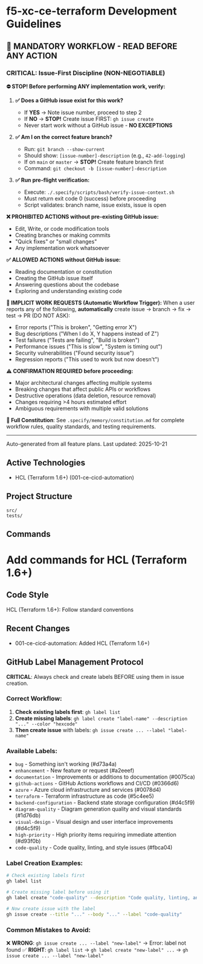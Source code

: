 # f5-xc-ce-terraform Development Guidelines

## 🚨 MANDATORY WORKFLOW - READ BEFORE ANY ACTION

### CRITICAL: Issue-First Discipline (NON-NEGOTIABLE)

**⛔ STOP! Before performing ANY implementation work, verify:**

1. **✅ Does a GitHub issue exist for this work?**
   - If **YES** → Note issue number, proceed to step 2
   - If **NO** → **STOP!** Create issue FIRST: `gh issue create`
   - Never start work without a GitHub issue - **NO EXCEPTIONS**

2. **✅ Am I on the correct feature branch?**
   - Run: `git branch --show-current`
   - Should show: `[issue-number]-description` (e.g., `42-add-logging`)
   - If on `main` or `master` → **STOP!** Create feature branch first
   - Command: `git checkout -b [issue-number]-description`

3. **✅ Run pre-flight verification:**
   - Execute: `./.specify/scripts/bash/verify-issue-context.sh`
   - Must return exit code 0 (success) before proceeding
   - Script validates: branch name, issue exists, issue is open

**❌ PROHIBITED ACTIONS without pre-existing GitHub issue:**
- Edit, Write, or code modification tools
- Creating branches or making commits
- "Quick fixes" or "small changes"
- Any implementation work whatsoever

**✅ ALLOWED ACTIONS without GitHub issue:**
- Reading documentation or constitution
- Creating the GitHub issue itself
- Answering questions about the codebase
- Exploring and understanding existing code

**🔄 IMPLICIT WORK REQUESTS (Automatic Workflow Trigger):**
When a user reports any of the following, **automatically** create issue → branch → fix → test → PR (DO NOT ASK):
- Error reports ("This is broken", "Getting error X")
- Bug descriptions ("When I do X, Y happens instead of Z")
- Test failures ("Tests are failing", "Build is broken")
- Performance issues ("This is slow", "System is timing out")
- Security vulnerabilities ("Found security issue")
- Regression reports ("This used to work but now doesn't")

**⚠️ CONFIRMATION REQUIRED before proceeding:**
- Major architectural changes affecting multiple systems
- Breaking changes that affect public APIs or workflows
- Destructive operations (data deletion, resource removal)
- Changes requiring >4 hours estimated effort
- Ambiguous requirements with multiple valid solutions

**📖 Full Constitution**: See `.specify/memory/constitution.md` for complete workflow rules, quality standards, and testing requirements.

---

Auto-generated from all feature plans. Last updated: 2025-10-21

## Active Technologies
- HCL (Terraform 1.6+) (001-ce-cicd-automation)

## Project Structure
```
src/
tests/
```

## Commands
# Add commands for HCL (Terraform 1.6+)

## Code Style
HCL (Terraform 1.6+): Follow standard conventions

## Recent Changes
- 001-ce-cicd-automation: Added HCL (Terraform 1.6+)

<!-- MANUAL ADDITIONS START -->

## GitHub Label Management Protocol

**CRITICAL**: Always check and create labels BEFORE using them in issue creation.

### Correct Workflow:
1. **Check existing labels first**: `gh label list`
2. **Create missing labels**: `gh label create "label-name" --description "..." --color "hexcode"`
3. **Then create issue** with labels: `gh issue create ... --label "label-name"`

### Available Labels:
- `bug` - Something isn't working (#d73a4a)
- `enhancement` - New feature or request (#a2eeef)
- `documentation` - Improvements or additions to documentation (#0075ca)
- `github-actions` - GitHub Actions workflows and CI/CD (#0366d6)
- `azure` - Azure cloud infrastructure and services (#0078d4)
- `terraform` - Terraform infrastructure as code (#5c4ee5)
- `backend-configuration` - Backend state storage configuration (#d4c5f9)
- `diagram-quality` - Diagram generation quality and visual standards (#1d76db)
- `visual-design` - Visual design and user interface improvements (#d4c5f9)
- `high-priority` - High priority items requiring immediate attention (#d93f0b)
- `code-quality` - Code quality, linting, and style issues (#fbca04)

### Label Creation Examples:
```bash
# Check existing labels first
gh label list

# Create missing label before using it
gh label create "code-quality" --description "Code quality, linting, and style issues" --color "fbca04"

# Now create issue with the label
gh issue create --title "..." --body "..." --label "code-quality"
```

### Common Mistakes to Avoid:
❌ **WRONG**: `gh issue create ... --label "new-label"` → Error: label not found
✅ **RIGHT**: `gh label list` → `gh label create "new-label" ...` → `gh issue create ... --label "new-label"`

<!-- MANUAL ADDITIONS END -->
